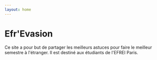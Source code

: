 ```yaml
---
layout: home
---
```


# Efr'Evasion

Ce site a pour but de partager les meilleurs astuces pour faire le meilleur semestre à l'étranger. Il est destiné aux étudiants de l'EFREI Paris. 

